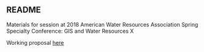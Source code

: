 ## README

Materials for session at 2018 American Water Resources Association Spring Specialty Conference:  GIS and Water Resources X

Working proposal [here](https://fawda123.github.io/AWRA_GIS_session/proposal.html)
